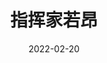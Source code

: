 ---
title: '指挥家若昂'
date: '2022-02-20'
price: '60.00'
theaters: ['北京当代MOMA百老汇电影中心影院']
seat: ['I-4']
---